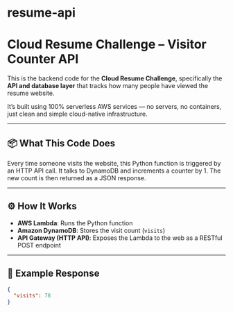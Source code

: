 # resume-api
# Cloud Resume Challenge – Visitor Counter API

This is the backend code for the **Cloud Resume Challenge**, specifically the **API and database layer** that tracks how many people have viewed the resume website.

It’s built using 100% serverless AWS services — no servers, no containers, just clean and simple cloud-native infrastructure.

---

## 📦 What This Code Does

Every time someone visits the website, this Python function is triggered by an HTTP API call. It talks to DynamoDB and increments a counter by 1. The new count is then returned as a JSON response.

---

## ⚙️ How It Works

- **AWS Lambda**: Runs the Python function
- **Amazon DynamoDB**: Stores the visit count (`visits`)
- **API Gateway (HTTP API)**: Exposes the Lambda to the web as a RESTful POST endpoint

---

## 🧪 Example Response

```json
{
  "visits": 78
}
